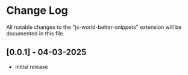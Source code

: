 # Change Log

All notable changes to the "js-world-better-snippets" extension will be documented in this file.

## [0.0.1] - 04-03-2025

- Initial release
